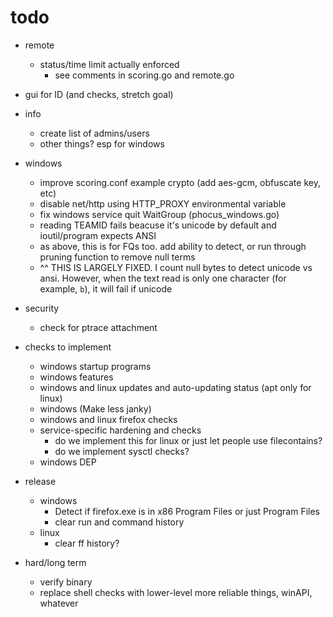 # todo

- remote
  - status/time limit actually enforced
    - see comments in scoring.go and remote.go
- gui for ID (and checks, stretch goal)
- info
  - create list of admins/users
  - other things? esp for windows
- windows
  - improve scoring.conf example crypto (add aes-gcm, obfuscate key, etc)
  - disable net/http using HTTP_PROXY environmental variable
  - fix windows service quit WaitGroup (phocus_windows.go)
  - reading TEAMID fails beacuse it's unicode by default and ioutil/program expects ANSI
  - as above, this is for FQs too. add ability to detect, or run through pruning function to remove null terms
  - ^^ THIS IS LARGELY FIXED. I count null bytes to detect unicode vs ansi. However, when the text read is only one character (for example, `b`), it will fail if unicode

 - security
    - check for ptrace attachment

- checks to implement

  - windows startup programs
  - windows features
  - windows and linux updates and auto-updating status (apt only for linux)
  - windows (Make less janky)
  - windows and linux firefox checks
  - service-specific hardening and checks
    - do we implement this for linux or just let people use filecontains?
    - do we implement sysctl checks?
  - windows DEP

- release

  - windows
    - Detect if firefox.exe is in x86 Program Files or just Program Files
    - clear run and command history
  - linux
    - clear ff history?

- hard/long term
  - verify binary
  - replace shell checks with lower-level more reliable things, winAPI, whatever
